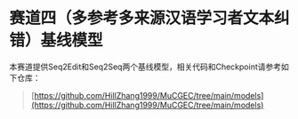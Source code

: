 # 赛道四（多参考多来源汉语学习者文本纠错）基线模型

本赛道提供Seq2Edit和Seq2Seq两个基线模型，相关代码和Checkpoint请参考如下仓库：

> [https://github.com/HillZhang1999/MuCGEC/tree/main/models](https://github.com/HillZhang1999/MuCGEC/tree/main/models)
